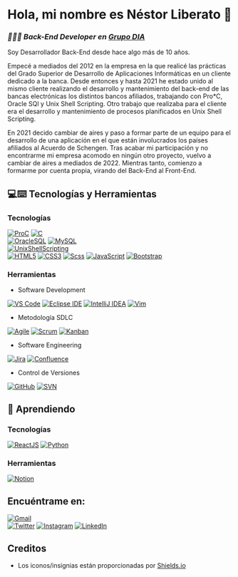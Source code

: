 # Hola, mi nombre es Néstor Liberato 👋
### <p><em>👨🏻‍💻 Back-End Developer en <a href="https://diacorporate.com/">Grupo DIA</a></em></p>
<!-- Meter imagencilla por aquí -->
Soy Desarrollador Back-End desde hace algo más de 10 años.

Empecé a mediados del 2012 en la empresa en la que realicé las prácticas del Grado Superior de Desarrollo de Aplicaciones Informáticas en un cliente dedicado a la banca. Desde entonces y hasta 2021 he estado unido al mismo cliente realizando el desarrollo y mantenimiento del back-end de las bancas electrónicas los distintos bancos afiliados, trabajando con Pro*C, Oracle SQl y Unix Shell Scripting. Otro trabajo que realizaba para el cliente era el desarrollo y mantenimiento de procesos planificados en Unix Shell Scripting.

En 2021 decido cambiar de aires y paso a formar parte de un equipo para el desarrollo de una aplicación en el que están involucrados los países afiliados al Acuerdo de Schengen. Tras acabar mi participación y no encontrarme mi empresa acomodo en ningún otro proyecto, vuelvo a cambiar de aires a mediados de 2022. Mientras tanto, comienzo a formarme por cuenta propia, virando del Back-End al Front-End.

## 💻:keyboard: Tecnologías y Herramientas

### Tecnologías

[![ProC](https://img.shields.io/badge/Pro*C-A8B9CC?style=for-the-badge&logo=c&logoColor=white&labelColor=101010)]()
[![C](https://img.shields.io/badge/C_&_C++-A8B9CC?style=for-the-badge&logo=c&logoColor=white&labelColor=101010)]()
</br>
[![OracleSQL](https://img.shields.io/badge/Oracle_SQL-orange?style=for-the-badge&logo=oracle&logoColor=white&labelColor=101010)]()
[![MySQL](https://img.shields.io/badge/MySQL-lightgray?style=for-the-badge&logo=mysql&logoColor=white&labelColor=101010)]()
</br>
[![UnixShellScripting](https://img.shields.io/badge/Unix_Shell_Scripting-181717?style=for-the-badge&logo=linux&logoColor=white&labelColor=101010)]()
</br>
[![HTML5](https://img.shields.io/badge/HTML5-E34F26?style=for-the-badge&logo=html5&logoColor=white&labelColor=101010)]()
[![CSS3](https://img.shields.io/badge/CSS3-1572B6?style=for-the-badge&logo=css3&logoColor=white&labelColor=101010)]()
[![Scss](https://img.shields.io/badge/Sass-cc6699?style=for-the-badge&logo=sass&logoColor=white&labelColor=101010)]()
[![JavaScript](https://img.shields.io/badge/JavaScript-F7DF1E?style=for-the-badge&logo=javascript&logoColor=white&labelColor=101010)]()
[![Bootstrap](https://img.shields.io/badge/Bootstrap-purple?style=for-the-badge&logo=bootstrap&logoColor=white&labelColor=101010)]()

### Herramientas

- Software Development

[![VS Code](https://img.shields.io/badge/VS_Code-007ACC?style=for-the-badge&logo=Visual-Studio-Code&logoColor=white&labelColor=101010)]()
[![Eclipse IDE](https://img.shields.io/badge/Eclipse_IDE-darkblue?style=for-the-badge&logo=Eclipse-IDE&logoColor=white&labelColor=101010)]()
[![IntelliJ IDEA](https://img.shields.io/badge/IntelliJ_IDEA-red?style=for-the-badge&logo=IntelliJ-IDEA&logoColor=white&labelColor=101010)]()
[![Vim](https://img.shields.io/badge/Vim-019733?style=for-the-badge&logo=Vim&logoColor=white&labelColor=101010)]()

- Metodología SDLC

[![Agile](https://img.shields.io/badge/Agile-blue?style=for-the-badge&logo=Agile&logoColor=white&labelColor=101010)]()
[![Scrum](https://img.shields.io/badge/Scrum-orange?style=for-the-badge&logo=Scrum&logoColor=white&labelColor=101010)]()
[![Kanban](https://img.shields.io/badge/Kanban-red?style=for-the-badge&logo=Kanban&logoColor=white&labelColor=101010)]()

- Software Engineering

[![Jira](https://img.shields.io/badge/Jira-0052CC?style=for-the-badge&logo=jira&logoColor=white&labelColor=101010)]()
[![Confluence](https://img.shields.io/badge/Confluence-0052CC?style=for-the-badge&logo=confluence&logoColor=white&labelColor=101010)]()

- Control de Versiones

[![GitHub](https://img.shields.io/badge/GitHub-181717?style=for-the-badge&logo=github&logoColor=white&labelColor=101010)]()
[![SVN](https://img.shields.io/badge/SVN-019733?style=for-the-badge&logo=svn&logoColor=white&labelColor=101010)]()

## 📖 Aprendiendo

### Tecnologías

[![ReactJS](https://img.shields.io/badge/React_JS-1DA1F2?style=for-the-badge&logo=react&logoColor=white&labelColor=101010)]()
[![Python](https://img.shields.io/badge/Python-0A3069?style=for-the-badge&logo=python&logoColor=white&labelColor=101010)]()

### Herramientas
[![Notion](https://img.shields.io/badge/Notion-181717?style=for-the-badge&logo=notion&logoColor=white&labelColor=101010)]()

## Encuéntrame en:

[![Gmail](https://img.shields.io/badge/Gmail-nestitor87@gmail.com-c14438?style=for-the-badge&logo=Gmail&logoColor=white&labelColor=101010)](mailto:nestitor87@gmail.com)<br>
[![Twitter](https://img.shields.io/badge/Twitter-@nes____87-1DA1F2?style=for-the-badge&logo=twitter&logoColor=white&labelColor=101010)](https://twitter.com/nes__87)
[![Instagram](https://img.shields.io/badge/Instagram-@nes____87-E4405F?style=for-the-badge&logo=instagram&logoColor=white&labelColor=101010)](https://instagram.com/nes__87)
[![LinkedIn](https://img.shields.io/badge/LinkedIn-Nestor_Liberato-0077B5?style=for-the-badge&logo=linkedin&logoColor=white&labelColor=101010)](https://www.linkedin.com/in/nestor-liberato-a34a5682)
<!--[![Link](https://img.shields.io/badge/Link_Site-moure.dev-39E09B?style=for-the-badge&logo=Linktree&logoColor=white&labelColor=101010)](https://mouredev.com)-->
<!--[![Web](https://img.shields.io/badge/Web-MoureDev.com-14a1f0?style=for-the-badge&logo=dev.to&logoColor=white&labelColor=101010)](https://mouredev.com)-->

## Creditos
<!-- - Las estadísticas son generadas usando [waka-readme-stats](https://github.com/anmol098/waka-readme-stats)-->
- Los iconos/insignias están proporcionadas por [Shields.io](https://shields.io/)
